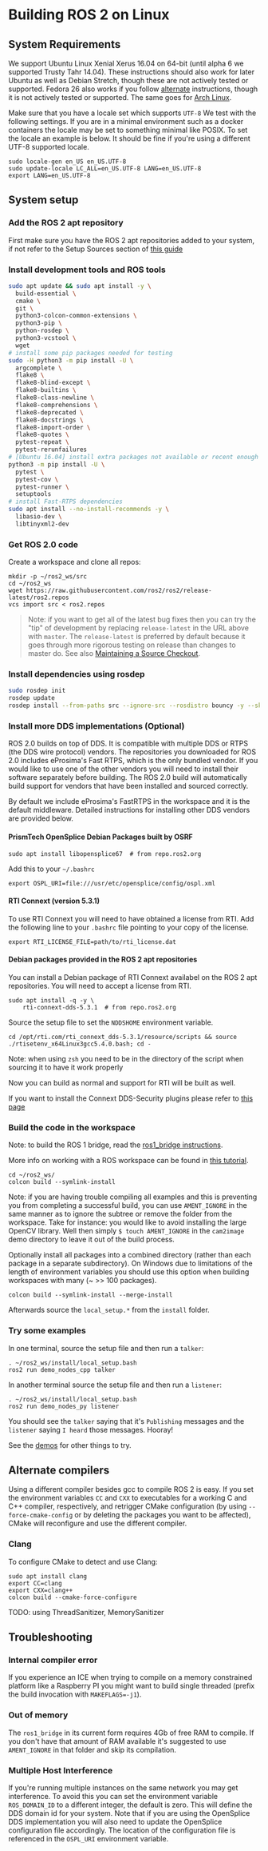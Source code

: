 # Building ROS 2 on Linux

## System Requirements

We support Ubuntu Linux Xenial Xerus 16.04 on 64-bit (until alpha 6 we supported Trusty Tahr 14.04).  These instructions should also work for later Ubuntu as well as Debian Stretch, though these are not actively tested or supported.  Fedora 26 also works if you follow [alternate](Fedora-Development-Setup.md) instructions, though it is not actively tested or supported. The same goes for [Arch Linux](https://wiki.archlinux.org/index.php/Ros#Ros_2).

Make sure that you have a locale set which supports `UTF-8` We test with the following settings.
If you are in a minimal environment such as a docker containers the locale may be set to something minimal like POSIX.
To set the locale an example is below. It should be fine if you're using a different UTF-8 supported locale.

```
sudo locale-gen en_US en_US.UTF-8
sudo update-locale LC_ALL=en_US.UTF-8 LANG=en_US.UTF-8
export LANG=en_US.UTF-8
```

## System setup

### Add the ROS 2 apt repository

First make sure you have the ROS 2 apt repositories added to your system, if not refer to the Setup Sources section of [this guide](Linux-Install-Debians.md#setup-sources)

### Install development tools and ROS tools

```bash
sudo apt update && sudo apt install -y \
  build-essential \
  cmake \
  git \
  python3-colcon-common-extensions \
  python3-pip \
  python-rosdep \
  python3-vcstool \
  wget
# install some pip packages needed for testing
sudo -H python3 -m pip install -U \
  argcomplete \
  flake8 \
  flake8-blind-except \
  flake8-builtins \
  flake8-class-newline \
  flake8-comprehensions \
  flake8-deprecated \
  flake8-docstrings \
  flake8-import-order \
  flake8-quotes \
  pytest-repeat \
  pytest-rerunfailures
# [Ubuntu 16.04] install extra packages not available or recent enough on Xenial
python3 -m pip install -U \
  pytest \
  pytest-cov \
  pytest-runner \
  setuptools
# install Fast-RTPS dependencies
sudo apt install --no-install-recommends -y \
  libasio-dev \
  libtinyxml2-dev
```

### Get ROS 2.0 code

Create a workspace and clone all repos:

```
mkdir -p ~/ros2_ws/src
cd ~/ros2_ws
wget https://raw.githubusercontent.com/ros2/ros2/release-latest/ros2.repos
vcs import src < ros2.repos
```

> Note: if you want to get all of the latest bug fixes then you can try the "tip" of development by replacing `release-latest` in the URL above with `master`. The `release-latest` is preferred by default because it goes through more rigorous testing on release than changes to master do. See also [Maintaining a Source Checkout](Maintaining-a-Source-Checkout.md).

### Install dependencies using rosdep

```bash
sudo rosdep init
rosdep update
rosdep install --from-paths src --ignore-src --rosdistro bouncy -y --skip-keys "console_bridge fastcdr fastrtps libopensplice67 rti-connext-dds-5.3.1 urdfdom_headers"
```

### Install more DDS implementations (Optional)

ROS 2.0 builds on top of DDS.
It is compatible with multiple DDS or RTPS (the DDS wire protocol) vendors.
The repositories you downloaded for ROS 2.0 includes eProsima's Fast RTPS, which is the only bundled vendor.
If you would like to use one of the other vendors you will need to install their software separately before building.
The ROS 2.0 build will automatically build support for vendors that have been installed and sourced correctly.

By default we include eProsima's FastRTPS in the workspace and it is the default middleware. Detailed instructions for installing other DDS vendors are provided below.

#### PrismTech OpenSplice Debian Packages built by OSRF


```
sudo apt install libopensplice67  # from repo.ros2.org
```

Add this to your `~/.bashrc`

```
export OSPL_URI=file:///usr/etc/opensplice/config/ospl.xml
```

<!--
##### Official binary packages from PrismTech

Install the packages provided by [OpenSplice](https://github.com/ADLINK-IST/opensplice/releases/tag/OSPL_V6_7_180404OSS_RELEASE%2BVS2017%2Bubuntu1804).
Remember to replace `@@INSTALLDIR@@` with the path where you unpacked the OpenSplice distribution.
Then, source the ROS `setup.bash` file, and finally, source the `release.com` file in the root of the OpenSplice distribution to set the `OSPL_HOME` environment variable appropriately.
After that, your shell is ready to run ROS2 binaries with the official OpenSplice distribution.

You may also need to add the following line to your `.bashrc` file:

```
export PTECH_LICENSE_FILE=path/to/prismtech.lic
```

##### Building OpenSplice from source

If you build OpenSplice from source, be sure to remember to following the INSTALL.txt instructions and manually replace the @@INSTALLDIR@@ placeholder in the OpenSplice install/HDE/x86_64.linux/release.com
-->

#### RTI Connext (version 5.3.1)

To use RTI Connext you will need to have obtained a license from RTI.
Add the following line to your `.bashrc` file pointing to your copy of the license.

```
export RTI_LICENSE_FILE=path/to/rti_license.dat
```

#### Debian packages provided in the ROS 2 apt repositories

You can install a Debian package of RTI Connext availabel on the ROS 2 apt repositories.
You will need to accept a license from RTI.

```
sudo apt install -q -y \
    rti-connext-dds-5.3.1  # from repo.ros2.org
```

Source the setup file to set the `NDDSHOME` environment variable.

```
cd /opt/rti.com/rti_connext_dds-5.3.1/resource/scripts && source ./rtisetenv_x64Linux3gcc5.4.0.bash; cd -
```

Note: when using `zsh` you need to be in the directory of the script when sourcing it to have it work properly

Now you can build as normal and support for RTI will be built as well.

If you want to install the Connext DDS-Security plugins please refer to [this page](Install-Connext-Security-Plugins.md)
<!--
##### Official binary packages from RTI

You can install the Connext 5.3.1 package for Linux provided by RTI from their [downloads page](https://www.rti.com/downloads).

After downloading, use `chmod +x` on the `.run` executable and then execute it.
Note that if you're installing to a system directory use `sudo` as well.

The default location is `~/rti_connext_dds-5.3.1`

Source the setup file to set the `NDDSHOME` environment variable.

```
source ~/rti_connext_dds-5.3.1/resource/scripts/rtisetenv_x64Linux3gcc5.4.0.bash
```

Now you can build as normal and support for RTI will be built as well.
-->

### Build the code in the workspace

Note: to build the ROS 1 bridge, read the [ros1_bridge instructions](https://github.com/ros2/ros1_bridge/blob/master/README.md#build-the-bridge-from-source).

More info on working with a ROS workspace can be found in [this tutorial](Colcon-Tutorial).

```
cd ~/ros2_ws/
colcon build --symlink-install
```

Note: if you are having trouble compiling all examples and this is preventing you from completing a successful build, you can use `AMENT_IGNORE` in the same manner as  to ignore the subtree or remove the folder from the workspace.
Take for instance: you would like to avoid installing the large OpenCV library.
Well then simply `$ touch AMENT_IGNORE` in the `cam2image` demo directory to leave it out of the build process.

Optionally install all packages into a combined directory (rather than each package in a separate subdirectory).
On Windows due to limitations of the length of environment variables you should use this option when building workspaces with many (~ >> 100 packages).

```
colcon build --symlink-install --merge-install
```

Afterwards source the `local_setup.*` from the `install` folder.

### Try some examples

In one terminal, source the setup file and then run a `talker`:
```
. ~/ros2_ws/install/local_setup.bash
ros2 run demo_nodes_cpp talker
```
In another terminal source the setup file and then run a `listener`:
```
. ~/ros2_ws/install/local_setup.bash
ros2 run demo_nodes_py listener
```
You should see the `talker` saying that it's `Publishing` messages and the `listener` saying `I heard` those messages.
Hooray!

See the [demos](Tutorials) for other things to try.

## Alternate compilers

Using a different compiler besides gcc to compile ROS 2 is easy. If you set the environment variables `CC` and `CXX` to executables for a working C and C++ compiler, respectively, and retrigger CMake configuration (by using `--force-cmake-config` or by deleting the packages you want to be affected), CMake will reconfigure and use the different compiler.

### Clang

To configure CMake to detect and use Clang:

```
sudo apt install clang
export CC=clang
export CXX=clang++
colcon build --cmake-force-configure
```

TODO: using ThreadSanitizer, MemorySanitizer

## Troubleshooting

### Internal compiler error

If you experience an ICE when trying to compile on a memory constrained platform like a Raspberry PI you might want to build single threaded (prefix the build invocation with `MAKEFLAGS=-j1`).

### Out of memory

The `ros1_bridge` in its current form requires 4Gb of free RAM to compile.
If you don't have that amount of RAM available it's suggested to use `AMENT_IGNORE` in that folder and skip its compilation.

### Multiple Host Interference

If you're running multiple instances on the same network you may get interference.
To avoid this you can set the environment variable `ROS_DOMAIN_ID` to a different integer, the default is zero.
This will define the DDS domain id for your system.
Note that if you are using the OpenSplice DDS implementation you will also need to update the OpenSplice configuration file accordingly. The location of the configuration file is referenced in the `OSPL_URI` environment variable.
